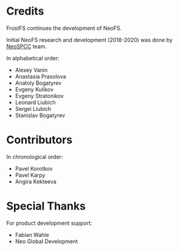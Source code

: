 # Credits

FrostFS continues the development of NeoFS.

Initial NeoFS research and development (2018-2020) was done by
[NeoSPCC](https://nspcc.ru) team.

In alphabetical order:

- Alexey Vanin
- Anastasia Prasolova
- Anatoly Bogatyrev
- Evgeny Kulikov
- Evgeny Stratonikov
- Leonard Liubich
- Sergei Liubich
- Stanislav Bogatyrev

# Contributors

In chronological order:
- Pavel Korotkov
- Pavel Karpy
- Angira Kekteeva

# Special Thanks

For product development support:

- Fabian Wahle
- Neo Global Development
